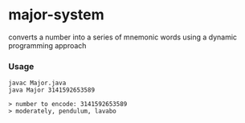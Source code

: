 # major-system
converts a number into a series of mnemonic words using a dynamic programming approach

### Usage
    javac Major.java
    java Major 3141592653589

    > number to encode: 3141592653589
    > moderately, pendulum, lavabo
